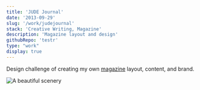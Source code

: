 ```yaml
---
title: 'JUDE Journal'
date: '2013-09-29'
slug: '/work/judejournal'
stack: 'Creative Writing, Magazine'
description: 'Magazine layout and design'
githubRepo: 'testr'
type: "work"  
display: true
---
```


Design challenge of creating my own [magazine](https://issuu.com/judepark/docs/judejournalvol1) layout, content, and brand.


![A beautiful scenery](https://64.media.tumblr.com/db6d298d7e3316353201ba01fa0b3a3b/b12d66101663c1d3-a6/s2048x3072/95e99e157f1b8a6a6c7c95f97c99f7655f02d73a.pnj)
<br/>